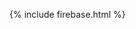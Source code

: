 <!-- The core Firebase JS SDK is always required and must be listed first -->

{% include firebase.html %}

<script type="text/javascript">

      // FirebaseUI config.
      var uiConfig = {
        signInSuccessUrl: 'https://othman-ben.github.io/StayInTouch/user_index',
        signInOptions: [{
          provider: firebase.auth.PhoneAuthProvider.PROVIDER_ID,
          recaptchaParameters: {
            type: 'image',
            size: 'invisible',
            badge: 'bottom-left'
          },
          defaultCountry: 'FR'
        }
        ],

        // Terms of service url
        tosUrl: 'https://othman-ben.github.io/StayInTouch/TermsServices',

        // Privacy policy url
        privacyPolicyUrl: 'https://othman-ben.github.io/StayInTouch/PrivacyPolicy'
      };

      // Initialize the FirebaseUI Widget using Firebase.
      var ui = new firebaseui.auth.AuthUI(firebase.auth().setPersistence(firebase.auth.Auth.Persistence.LOCAL));
      // The start method will wait until the DOM is loaded.
      ui.start('#firebaseui-auth-container', uiConfig);
</script>

<div id="firebaseui-auth-container"></div>
